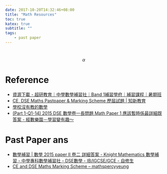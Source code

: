 ```yaml
---
date: 2017-10-20T14:32:46+08:00
title: "Math Resources"
toc: true
katex: true
subtitle: ""
tags:
    - past paper
---
```


# 

$$ \alpha $$

# Reference
- [資源下載 - 超研教育｜中學數學補習社｜Band 1補習學府｜補習課程｜暑期班][@1]
- [CE, DSE Maths Pastpaper & Marking Scheme 歷屆試題 | 知新教育][@2]
- [學校沒有教的數學][@3]
- [(Part 1-Q1-14) 2015 DSE 數學卷一長問題 Math Paper 1 應該暫時係最詳細既答案 - 經數樂園－學習變有趣～][@4]

# Past Paper ans
- [數學補習 | 數學 2015 paper II 卷二 詳細答案 - Knight Mathematics 數學補習 - 中學專科數學補習社 - DSE數學 - IB/IGCSE/GCE - 自修生][@5]
- [CE and DSE Maths Marking Scheme – mathspercyyeung][@6]



[@1]: http://www.aspireeducation.hk/%E8%B3%87%E6%BA%90%E4%B8%8B%E8%BC%89.html
[@2]: http://www.novelhk.com/novellearn/mathscedsepastpaper
[@3]: http://mathseasy.hk/
[@4]: http://ronaldchik.blogspot.hk/2015/04/part-1-q1-14-2015-dse-math-paper-1.html 
[@5]: http://dsemaths.com/2015-dse-maths-paper2-solution/
[@6]: https://mathspercyyeung.com/dse-maths/ce-and-dse-maths-marking-scheme/
